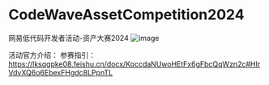 # CodeWaveAssetCompetition2024
网易低代码开发者活动-资产大赛2024
![image](https://github.com/netease-lcap/CodeWaveAssetCompetition2024/assets/158463965/ea58284c-5be6-4b2d-956b-7b300499ee1e)

活动官方介绍：
参赛指引：https://lksqgpke08.feishu.cn/docx/KoccdaNUwoHEtFx6gFbcQqWzn2c#HIrVdvXQ6o6EbexFHgdc8LPpnTL
